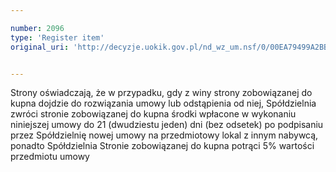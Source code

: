 ```yaml
---

number: 2096
type: 'Register item'
original_uri: 'http://decyzje.uokik.gov.pl/nd_wz_um.nsf/0/00EA79499A2BBB52C12577D500408149?OpenDocument'


---
```


Strony oświadczają, że w przypadku, gdy z winy strony zobowiązanej do kupna dojdzie do rozwiązania umowy lub odstąpienia od niej, Spółdzielnia zwróci stronie zobowiązanej do kupna środki wpłacone w wykonaniu niniejszej umowy do 21 (dwudziestu jeden) dni (bez odsetek) po podpisaniu przez Spółdzielnię nowej umowy na przedmiotowy lokal z innym nabywcą, ponadto Spółdzielnia Stronie zobowiązanej do kupna potrąci 5% wartości przedmiotu umowy

